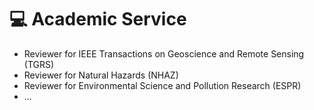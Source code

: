 # 💻 Academic Service
- Reviewer for IEEE Transactions on Geoscience and Remote Sensing (TGRS)
- Reviewer for Natural Hazards (NHAZ)
- Reviewer for Environmental Science and Pollution Research (ESPR)
- ...

